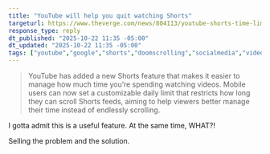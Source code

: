 ```yaml
---
title: "YouTube will help you quit watching Shorts"
targeturl: https://www.theverge.com/news/804113/youtube-shorts-time-limit-pause-feeds
response_type: reply
dt_published: "2025-10-22 11:35 -05:00"
dt_updated: "2025-10-22 11:35 -05:00"
tags: ["youtube","google","shorts","doomscrolling","socialmedia","video"]
---
```


> YouTube has added a new Shorts feature that makes it easier to manage how much time you’re spending watching videos. Mobile users can now set a customizable daily limit that restricts how long they can scroll Shorts feeds, aiming to help viewers better manage their time instead of endlessly scrolling.

I gotta admit this is a useful feature. At the same time, WHAT?!

Selling the problem and the solution.